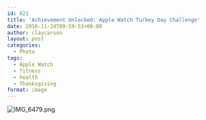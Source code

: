 ```yaml
---
id: 621
title: 'Achievement Unlocked: Apple Watch Turkey Day Challenge'
date: 2016-11-24T09:59:53+00:00
author: claycarson
layout: post
categories: 
  - Photo
tags:
  - Apple Watch
  - fitness
  - health
  - Thanksgiving
format: image
---
```

![IMG_6479.png](http://claycarson.net/wp-content/uploads/2016/11/IMG_6479-1.png)